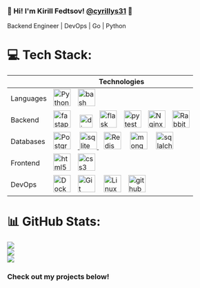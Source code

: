 ### 💫 Hi! I'm Kirill Fedtsov! [@cyrillys31](https://t.me/cyrillus31) 👋
Backend Engineer | DevOps | Go | Python

# 💻 Tech Stack:
|          |Technologies|
|----------|------------|
|Languages|<div align="left"><a href="https://www.python.org/" target="_blank"><img src="https://profilinator.rishav.dev/skills-assets/python-original.svg" alt="Python" height="40" /></a>      <img width="12" /><img src="https://skillicons.dev/icons?i=bash" height="40" alt="bash logo"  /></div>|
|Backend|<div align="left"><img src="https://cdn.simpleicons.org/fastapi/009688" height="40" alt="fastapi logo"  /> <img width="12" />  <img src="https://cdn.jsdelivr.net/gh/devicons/devicon/icons/django/django-plain.svg" height="30" alt="django logo"  />   <img width="12" /><img src="https://skillicons.dev/icons?i=flask" height="40" alt="flask logo"  />      <img width="12" /><img src="https://cdn.jsdelivr.net/gh/devicons/devicon/icons/pytest/pytest-original.svg" height="40" alt="pytest logo"  />      <img width="12" /><a href="https://www.nginx.com/"><img src="https://profilinator.rishav.dev/skills-assets/nginx-original.svg" alt="Nginx" height="40" /></a>       <img width="12" /><a href="https://www.rabbitmq.com/" target="_blank"><img src="https://profilinator.rishav.dev/skills-assets/rabbitmq-icon.svg" alt="RabbitMQ" height="40" /></a></div>|
|Databases|<div align='left'><a href="https://www.postgresql.org/" target="_blank"><img src="https://profilinator.rishav.dev/skills-assets/postgresql-original-wordmark.svg" alt="PostgreSQL" height="40" /></a>        <img width="12" /><a href="https://www.sqlite.org/" target="_blank" rel="noreferrer"> <img src="https://www.vectorlogo.zone/logos/sqlite/sqlite-icon.svg" alt="sqlite" height="40"/> </a>      <img width="12" /><a href="https://redis.io/" target="_blank"><img src="https://profilinator.rishav.dev/skills-assets/redis-original-wordmark.svg" alt="Redis" height="40" /></a>      <img width="12" /> <img src="https://skillicons.dev/icons?i=mongodb" height="40" alt="mongodb logo"  /> <img width="12" />   <img src="https://cdn.jsdelivr.net/gh/devicons/devicon/icons/sqlalchemy/sqlalchemy-original.svg" height="40" alt="sqlalchemy logo"  />      <img width="12" /></div>|
|Frontend|<img src="https://cdn.jsdelivr.net/gh/devicons/devicon/icons/html5/html5-original.svg" height="40" alt="html5 logo"  />      <img width="12" /><img src="https://cdn.jsdelivr.net/gh/devicons/devicon/icons/css3/css3-original.svg" height="40" alt="css3 logo"  />|
|DevOps|<a href="https://www.docker.com/" target="_blank"><img src="https://profilinator.rishav.dev/skills-assets/docker-original-wordmark.svg" alt="Docker" height="40" /></a>      <img width="12" /><a href="https://github.com/" target="_blank"><img  src="https://profilinator.rishav.dev/skills-assets/git-scm-icon.svg" alt="Git" height="40" /></a>      <img width="12" />  <a href="https://www.linux.org/" target="_blank"><img src="https://profilinator.rishav.dev/skills-assets/linux-original.svg" alt="Linux" height="40" /></a>      <img width="12" /><img src="https://skillicons.dev/icons?i=github" height="40" alt="github logo"  />|

###
# 📊 GitHub Stats:
![](https://github-readme-stats.vercel.app/api?username=cyrillus31&theme=shades-of-purple&hide_border=true&include_all_commits=false&count_private=false)<br/>
![](https://github-readme-streak-stats.herokuapp.com/?user=cyrillus31&theme=shades-of-purple&hide_border=true)<br/>
![](https://github-readme-stats.vercel.app/api/top-langs/?username=cyrillus31&theme=shades-of-purple&hide_border=true&include_all_commits=false&count_private=false&layout=compact)

### Check out my projects below! 


<!--
**cyrillus31/cyrillus31** is a ✨ _special_ ✨ repository because its `README.md` (this file) appears on your GitHub profile.

### Languages:
<div align="left">
	<a href="https://www.python.org/" target="_blank"><img src="https://profilinator.rishav.dev/skills-assets/python-original.svg" alt="Python" height="40" /></a>  
	      <img width="12" />  
	<img src="https://skillicons.dev/icons?i=bash" height="40" alt="bash logo"  />
</div>

### Backend:

<div align="left">
  <img src="https://cdn.simpleicons.org/fastapi/009688" height="40" alt="fastapi logo"  />
        <img width="12" />
  <img src="https://skillicons.dev/icons?i=flask" height="40" alt="flask logo"  />
        <img width="12" />
  <img src="https://cdn.jsdelivr.net/gh/devicons/devicon/icons/pytest/pytest-original.svg" height="40" alt="pytest logo"  />
        <img width="12" />
  <a href="https://www.nginx.com/"><img src="https://profilinator.rishav.dev/skills-assets/nginx-original.svg" alt="Nginx" height="40" /></a> 
        <img width="12" />
  <a href="https://www.rabbitmq.com/" target="_blank"><img src="https://profilinator.rishav.dev/skills-assets/rabbitmq-icon.svg" alt="RabbitMQ" height="40" /></a>  
</div>


### Databases:
<div align='left'>
  <a href="https://www.postgresql.org/" target="_blank"><img src="https://profilinator.rishav.dev/skills-assets/postgresql-original-wordmark.svg" alt="PostgreSQL" height="40" /></a>  
        <img width="12" />
  <a href="https://www.sqlite.org/" target="_blank" rel="noreferrer"> <img src="https://www.vectorlogo.zone/logos/sqlite/sqlite-icon.svg" alt="sqlite" height="40"/> </a>
        <img width="12" />
  <a href="https://redis.io/" target="_blank"><img src="https://profilinator.rishav.dev/skills-assets/redis-original-wordmark.svg" alt="Redis" height="40" /></a>
        <img width="12" />
  <img src="https://cdn.jsdelivr.net/gh/devicons/devicon/icons/sqlalchemy/sqlalchemy-original.svg" height="40" alt="sqlalchemy logo"  />
        <img width="12" />
</div>

### Frontend:
<div align="left">
  <img src="https://cdn.jsdelivr.net/gh/devicons/devicon/icons/html5/html5-original.svg" height="40" alt="html5 logo"  />
        <img width="12" />
  <img src="https://cdn.jsdelivr.net/gh/devicons/devicon/icons/css3/css3-original.svg" height="40" alt="css3 logo"  />
</div>

### DevOps:
<div align="left">
  <a href="https://www.docker.com/" target="_blank"><img src="https://profilinator.rishav.dev/skills-assets/docker-original-wordmark.svg" alt="Docker" height="40" /></a>
        <img width="12" />
  <a href="https://github.com/" target="_blank"><img  src="https://profilinator.rishav.dev/skills-assets/git-scm-icon.svg" alt="Git" height="40" /></a>
        <img width="12" />  
  <a href="https://www.linux.org/" target="_blank"><img src="https://profilinator.rishav.dev/skills-assets/linux-original.svg" alt="Linux" height="40" /></a>
        <img width="12" />  
  <img src="https://skillicons.dev/icons?i=github" height="40" alt="github logo"  />
  
</div>
-->
